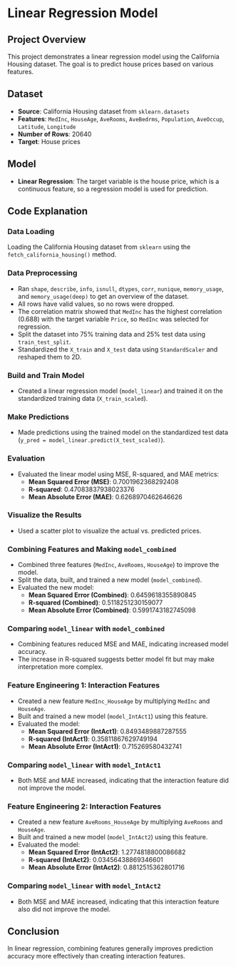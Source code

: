 # Linear Regression Model

## Project Overview
This project demonstrates a linear regression model using the California Housing dataset. The goal is to predict house prices based on various features.

## Dataset
- **Source**: California Housing dataset from `sklearn.datasets`
- **Features**: `MedInc`, `HouseAge`, `AveRooms`, `AveBedrms`, `Population`, `AveOccup`, `Latitude`, `Longitude`
- **Number of Rows**: 20640
- **Target**: House prices

## Model
- **Linear Regression**: The target variable is the house price, which is a continuous feature, so a regression model is used for prediction.

## Code Explanation

### Data Loading
Loading the California Housing dataset from `sklearn` using the `fetch_california_housing()` method.

### Data Preprocessing
- Ran `shape`, `describe`, `info`, `isnull`, `dtypes`, `corr`, `nunique`, `memory_usage`, and `memory_usage(deep)` to get an overview of the dataset.
- All rows have valid values, so no rows were dropped.
- The correlation matrix showed that `MedInc` has the highest correlation (0.688) with the target variable `Price`, so `MedInc` was selected for regression.
- Split the dataset into 75% training data and 25% test data using `train_test_split`.
- Standardized the `X_train` and `X_test` data using `StandardScaler` and reshaped them to 2D.

### Build and Train Model
- Created a linear regression model (`model_linear`) and trained it on the standardized training data (`X_train_scaled`).

### Make Predictions
- Made predictions using the trained model on the standardized test data (`y_pred = model_linear.predict(X_test_scaled)`).

### Evaluation
- Evaluated the linear model using MSE, R-squared, and MAE metrics:
  - **Mean Squared Error (MSE)**: 0.7001962368292408
  - **R-squared**: 0.47083837938023376
  - **Mean Absolute Error (MAE)**: 0.6268970462646626

### Visualize the Results
- Used a scatter plot to visualize the actual vs. predicted prices.

### Combining Features and Making `model_combined`
- Combined three features (`MedInc`, `AveRooms`, `HouseAge`) to improve the model.
- Split the data, built, and trained a new model (`model_combined`).
- Evaluated the new model:
  - **Mean Squared Error (Combined)**: 0.6459618355890845
  - **R-squared (Combined)**: 0.5118251230159077
  - **Mean Absolute Error (Combined)**: 0.5991743182745098

### Comparing `model_linear` with `model_combined`
- Combining features reduced MSE and MAE, indicating increased model accuracy.
- The increase in R-squared suggests better model fit but may make interpretation more complex.

### Feature Engineering 1: Interaction Features
- Created a new feature `MedInc_HouseAge` by multiplying `MedInc` and `HouseAge`.
- Built and trained a new model (`model_IntAct1`) using this feature.
- Evaluated the model:
  - **Mean Squared Error (IntAct1)**: 0.8493489887287555
  - **R-squared (IntAct1)**: 0.35811867629749194
  - **Mean Absolute Error (IntAct1)**: 0.715269580432741

### Comparing `model_linear` with `model_IntAct1`
- Both MSE and MAE increased, indicating that the interaction feature did not improve the model.

### Feature Engineering 2: Interaction Features
- Created a new feature `AveRooms_HouseAge` by multiplying `AveRooms` and `HouseAge`.
- Built and trained a new model (`model_IntAct2`) using this feature.
- Evaluated the model:
  - **Mean Squared Error (IntAct2)**: 1.2774818800086682
  - **R-squared (IntAct2)**: 0.03456438869346601
  - **Mean Absolute Error (IntAct2)**: 0.8812515362801716

### Comparing `model_linear` with `model_IntAct2`
- Both MSE and MAE increased, indicating that this interaction feature also did not improve the model.

## Conclusion
In linear regression, combining features generally improves prediction accuracy more effectively than creating interaction features.


 
